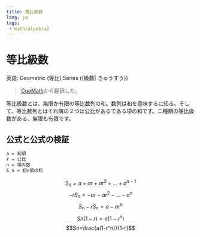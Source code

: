 ```yaml
---
title: 等比級数
lang: ja
tags:
 - math/algebra2
---
```

# 等比級数
英語: Geometric (等比) Series ({級数|
きゅうすう})

> [CueMath](https://www.cuemath.com/geometric-series-formula/)から翻訳した。

等比級数とは、無限か有限の等比数列の和。数列は和を意味するに知る。そして、等比数列とはそれ隣の２つは公比があるである項の和です。二種類の等比級数がある、無限も有限です。

## 公式と公式の検証
```txt
a = 初項
r = 公比
n = 項の数
S_n = 初n項の和
```
$$S_n=a+ar+ar^2+\dots+a^{n-1}$$
$$-rS_n=-ar-ar^2-\dots-a^n$$
$$S_n-rS_n=a-ar^n$$
$$Sn(1-r)=a(1-r^n)$$
$$Sn=\frac{a(1-r^n)}{1-r}$$
